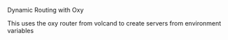 Dynamic Routing with Oxy

This uses the oxy router from volcand to create servers
from environment variables
